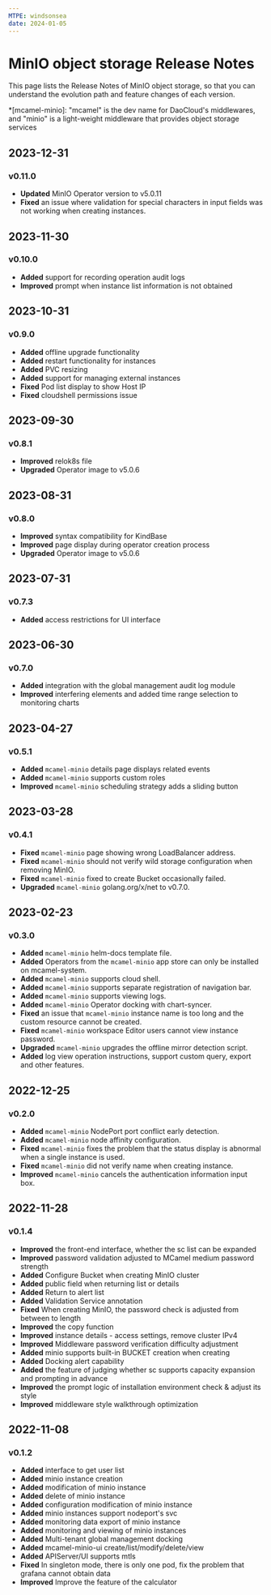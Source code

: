```yaml
---
MTPE: windsonsea
date: 2024-01-05
---
```


# MinIO object storage Release Notes

This page lists the Release Notes of MinIO object storage, so that you can understand the evolution path and feature changes of each version.

*[mcamel-minio]: "mcamel" is the dev name for DaoCloud's middlewares, and "minio" is a light-weight middleware that provides object storage services

## 2023-12-31

### v0.11.0

- **Updated** MinIO Operator version to v5.0.11
- **Fixed** an issue where validation for special characters in input fields was not working when creating instances.

## 2023-11-30

### v0.10.0

- **Added** support for recording operation audit logs
- **Improved** prompt when instance list information is not obtained

## 2023-10-31

### v0.9.0

- **Added** offline upgrade functionality
- **Added** restart functionality for instances
- **Added** PVC resizing
- **Added** support for managing external instances
- **Fixed** Pod list display to show Host IP
- **Fixed** cloudshell permissions issue

## 2023-09-30

### v0.8.1

- **Improved** relok8s file
- **Upgraded** Operator image to v5.0.6

## 2023-08-31

### v0.8.0

- **Improved** syntax compatibility for KindBase
- **Improved** page display during operator creation process
- **Upgraded** Operator image to v5.0.6

## 2023-07-31

### v0.7.3

- **Added** access restrictions for UI interface

## 2023-06-30

### v0.7.0

- **Added** integration with the global management audit log module
- **Improved** interfering elements and added time range selection to monitoring charts

## 2023-04-27

### v0.5.1

- **Added** `mcamel-minio` details page displays related events
- **Added** `mcamel-minio` supports custom roles
- **Improved** `mcamel-minio` scheduling strategy adds a sliding button

## 2023-03-28

### v0.4.1

- **Fixed** `mcamel-minio` page showing wrong LoadBalancer address.
- **Fixed** `mcamel-minio` should not verify wild storage configuration when removing MinIO.
- **Fixed** `mcamel-minio` fixed to create Bucket occasionally failed.
- **Upgraded** `mcamel-minio` golang.org/x/net to v0.7.0.

## 2023-02-23

### v0.3.0

- **Added** `mcamel-minio` helm-docs template file.
- **Added** Operators from the `mcamel-minio` app store can only be installed on mcamel-system.
- **Added** `mcamel-minio` supports cloud shell.
- **Added** `mcamel-minio` supports separate registration of navigation bar.
- **Added** `mcamel-minio` supports viewing logs.
- **Added** `mcamel-minio` Operator docking with chart-syncer.
- **Fixed** an issue that `mcamel-minio` instance name is too long and the custom resource cannot be created.
- **Fixed** `mcamel-minio` workspace Editor users cannot view instance password.
- **Upgraded** `mcamel-minio` upgrades the offline mirror detection script.
- **Added** log view operation instructions, support custom query, export and other features.

## 2022-12-25

### v0.2.0

- **Added** `mcamel-minio` NodePort port conflict early detection.
- **Added** `mcamel-minio` node affinity configuration.
- **Fixed** `mcamel-minio` fixes the problem that the status display is abnormal when a single instance is used.
- **Fixed** `mcamel-minio` did not verify name when creating instance.
- **Improved** `mcamel-minio` cancels the authentication information input box.

## 2022-11-28

### v0.1.4

- **Improved** the front-end interface, whether the sc list can be expanded
- **Improved** password validation adjusted to MCamel medium password strength
- **Added** Configure Bucket when creating MinIO cluster
- **Added** public field when returning list or details
- **Added** Return to alert list
- **Added** Validation Service annotation
- **Fixed** When creating MinIO, the password check is adjusted from between to length
- **Improved** the copy function
- **Improved** instance details - access settings, remove cluster IPv4
- **Improved** Middleware password verification difficulty adjustment
- **Added** minio supports built-in BUCKET creation when creating
- **Added** Docking alert capability
- **Added** the feature of judging whether sc supports capacity expansion and prompting in advance
- **Improved** the prompt logic of installation environment check & adjust its style
- **Improved** middleware style walkthrough optimization

## 2022-11-08

### v0.1.2

- **Added** interface to get user list
- **Added** minio instance creation
- **Added** modification of minio instance
- **Added** delete of minio instance
- **Added** configuration modification of minio instance
- **Added** minio instances support nodeport's svc
- **Added** monitoring data export of minio instance
- **Added** monitoring and viewing of minio instances
- **Added** Multi-tenant global management docking
- **Added** mcamel-minio-ui create/list/modify/delete/view
- **Added** APIServer/UI supports mtls
- **Fixed** In singleton mode, there is only one pod, fix the problem that grafana cannot obtain data
- **Improved** Improve the feature of the calculator
